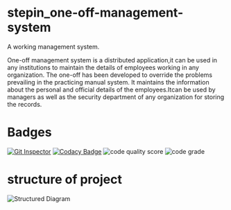 # stepin_one-off-management-system
A  working management system. 

One-off management system is a distributed application,it can be used in any institutions to maintain the details of employees working in any organization. The one-off has been developed to override the problems prevailing in the practicing manual system. It maintains the information about the personal and official details of the employees.Itcan be used by managers as well as the security department of any organization for storing the records.


#  Badges

[![Git Inspector](https://github.com/rakeshakki2020/stepin_one-off-management-system/actions/workflows/Git_Inspector.yml/badge.svg)](https://github.com/rakeshakki2020/stepin_one-off-management-system/actions/workflows/Git_Inspector.yml)
[![Codacy Badge](https://app.codacy.com/project/badge/Grade/008448381dfe4865b788ca73ef234c98)](https://www.codacy.com/gh/rakeshakki2020/stepin_one-off-management-system/dashboard?utm_source=github.com&amp;utm_medium=referral&amp;utm_content=rakeshakki2020/stepin_one-off-management-system&amp;utm_campaign=Badge_Grade)
![code quality score](https://www.code-inspector.com/project/28067/score/svg)
![code grade](https://www.code-inspector.com/project/28067/status/svg)                                             








# structure of project
![Structured Diagram](https://user-images.githubusercontent.com/62935631/132588887-1a8f3539-14c6-4e7b-8e17-9f343678e2d8.png)

